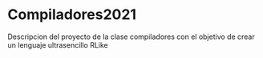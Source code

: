 # Compiladores2021
Descripcion del proyecto de la clase compiladores con el objetivo de crear un lenguaje ultrasencillo RLike
